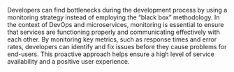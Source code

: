 Developers can find bottlenecks during the development process by using a monitoring strategy instead of employing the “black box” methodology. In the context of DevOps and microservices, monitoring is essential to ensure that services are functioning properly and communicating effectively with each other. By monitoring key metrics, such as response times and error rates, developers can identify and fix issues before they cause problems for end-users. This proactive approach helps ensure a high level of service availability and a positive user experience.
